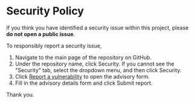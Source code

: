 # Security Policy

If you think you have identified a security issue within this project, please **do not open a public issue**.

To responsibly report a security issue,

1. Navigate to the main page of the repository on GitHub.
2. Under the repository name, click  Security. If you cannot see the "Security" tab, select the  dropdown menu, and then click Security.
3. Click [Report a vulnerability](https://github.com/SRv6d/rpsl-rs/security/advisories/new) to open the advisory form.
4. Fill in the advisory details form and click Submit report.

Thank you.
